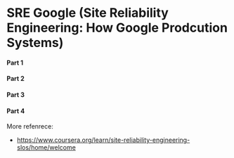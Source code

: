 # SRE Google (Site Reliability Engineering: How Google Prodcution Systems)


#### Part 1

#### Part 2

#### Part 3

#### Part 4

More refenrece:
- https://www.coursera.org/learn/site-reliability-engineering-slos/home/welcome
